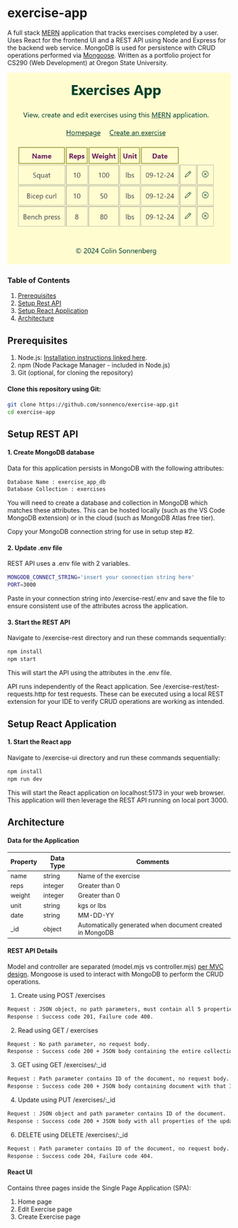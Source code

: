 # exercise-app
A full stack [MERN](https://www.mongodb.com/resources/languages/mern-stack) application that tracks exercises completed by a user. Uses React for the frontend UI and a REST API using Node and Express for the backend web service. MongoDB is used for persistence with CRUD operations performed via [Mongoose](https://www.npmjs.com/package/mongoose?azure-portal=true). Written as a portfolio project for CS290 (Web Development) at Oregon State University.

![Model](https://github.com/sonnenco/exercise-app/blob/e28743f3ff43d84de3ead5dd6a43ff827caf5019/homepage.png)

### Table of Contents

1. [Prerequisites](#prerequisites)
2. [Setup Rest API](#setup-rest-api)
3. [Setup React Application](#setup-react-application)
4. [Architecture](#architecture)

## Prerequisites

1. Node.js: [Installation instructions linked here](https://nodejs.org/en/download/package-manager). 
2. npm (Node Package Manager - included in Node.js)
3. Git (optional, for cloning the repository)

#### Clone this repository using Git:

```bash
git clone https://github.com/sonnenco/exercise-app.git
cd exercise-app
```

## Setup REST API

#### 1. Create MongoDB database
Data for this application persists in MongoDB with the following attributes:
```bash
Database Name : exercise_app_db
Database Collection : exercises
```
You will need to create a database and collection in MongoDB which matches these attributes.  This can be hosted locally (such as the VS Code MongoDB extension) or in the cloud (such as MongoDB Atlas free tier).

Copy your MongoDB connection string for use in setup step #2.

#### 2. Update .env file
REST API uses a .env file with 2 variables.
```bash
MONGODB_CONNECT_STRING='insert your connection string here'
PORT=3000
```
Paste in your connection string into /exercise-rest/.env and save the file to ensure consistent use of the attributes across the application.

#### 3. Start the REST API
Navigate to /exercise-rest directory and run these commands sequentially:
```bash
npm install
npm start
```
This will start the API using the attributes in the .env file.

API runs independently of the React application. See /exercise-rest/test-requests.http for test requests.  These can be executed using a local REST extension for your IDE to verify CRUD operations are working as intended.

## Setup React Application

#### 1. Start the React app
Navigate to /exercise-ui directory and run these commands sequentially:
```bash
npm install
npm run dev
```
This will start the React application on localhost:5173 in your web browser.  This application will then leverage the REST API running on local port 3000.

## Architecture

#### Data for the Application
| Property | Data Type | Comments |
| -------- | --------- | ----------- |
| name     | string    | Name of the exercise |
| reps     | integer   | Greater than 0 |
| weight   | integer   | Greater than 0 |
| unit     | string    | kgs or lbs     |
| date     | string    | MM-DD-YY       |
| _id      | object    | Automatically generated when document created in MongoDB |

#### REST API Details

Model and controller are separated (model.mjs vs controller.mjs) [per MVC design](https://www.geeksforgeeks.org/mvc-framework-introduction/).  Mongoose is used to interact with MongoDB to perform the CRUD operations.

1. Create using POST /exercises
```bash
Request : JSON object, no path parameters, must contain all 5 properties and meet minimum property requirements.
Response : Success code 201, Failure code 400.
```
  
2. Read using GET / exercises
```bash
Request : No path parameter, no request body.
Response : Success code 200 + JSON body containing the entire collection.
```

3. GET using GET /exercises/:_id
```bash
Request : Path parameter contains ID of the document, no request body.
Response : Success code 200 + JSON body containing document with that ID, Failure code 404. 
```

4. Update using PUT /exercises/:_id
```bash
Request : JSON object and path parameter contains ID of the document.
Response : Success code 200 + JSON body with all properties of the updated document.
```

6. DELETE using DELETE /exercises/:_id
```bash
Request : Path parameter contains ID of the document, no request body.
Response : Success code 204, Failure code 404.
```

#### React UI
Contains three pages inside the Single Page Application (SPA):
1. Home page
2. Edit Exercise page
3. Create Exercise page
